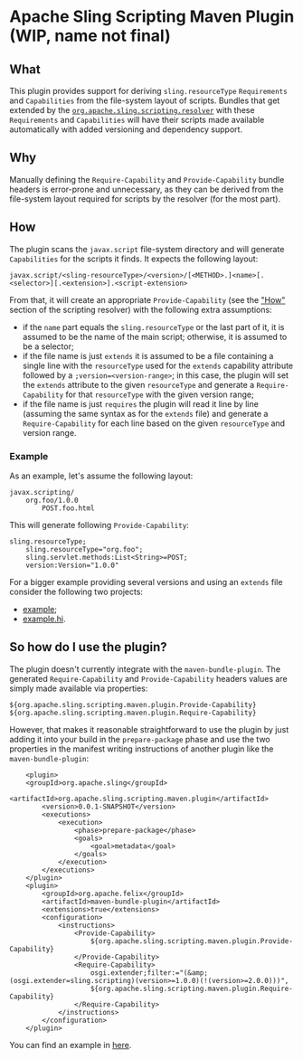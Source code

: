 Apache Sling Scripting Maven Plugin (WIP, name not final)
====

## What
This plugin provides support for deriving `sling.resourceType` `Requirements` and `Capabilities` from
the file-system layout of scripts. Bundles that get extended by the
[`org.apache.sling.scripting.resolver`](./scripting-resolver.md) with these `Requirements` and
`Capabilities` will have their scripts made available automatically with added versioning and dependency
support.

## Why
Manually defining the `Require-Capability` and `Provide-Capability` bundle headers is error-prone and unnecessary,
as they can be derived from the file-system layout required for scripts by the resolver (for the most part).

## How
The plugin scans the `javax.script` file-system directory and will generate `Capabilities` for the scripts it finds. It
expects the following layout:

```
javax.script/<sling-resourceType>/<version>/[<METHOD>.]<name>[.<selector>][.<extension>].<script-extension>
```

From that, it will create an appropriate `Provide-Capability` (see the ["How"](./scripting-resolver#how) section of
the scripting resolver) with the following extra assumptions:

  * if the `name` part equals the `sling.resourceType` or the last part of it, it is assumed to be the name of the main script;
  otherwise, it is assumed to be a selector;
  * if the file name is just `extends` it is assumed to be a file containing a single line with the
  `resourceType` used for the `extends` capability attribute followed by a `;version=<version-range>`; in this case, the
  plugin will set the `extends` attribute to the given `resourceType` and generate a `Require-Capability` for that
  `resourceType` with the given version range;
  * if the file name is just `requires` the plugin will read it line by line (assuming the same syntax as for the `extends` file)
  and generate a `Require-Capability` for each line based on the given `resourceType` and version range.

### Example
As an example, let's assume the following layout:

```
javax.scripting/
    org.foo/1.0.0
        POST.foo.html
```

This will generate following `Provide-Capability`:

```
sling.resourceType;
    sling.resourceType="org.foo";
    sling.servlet.methods:List<String>=POST;
    version:Version="1.0.0"
```

For a bigger example providing several versions and using an `extends` file consider the following two projects: 

  * [example](../org-apache-sling-scripting-examplebundle);
  * [example.hi](../org-apache-sling-scripting-examplebundle.hi).

## So how do I use the plugin?

The plugin doesn't currently integrate with the `maven-bundle-plugin`. The generated `Require-Capability` and 
`Provide-Capability` headers values are simply made available via properties:

```
${org.apache.sling.scripting.maven.plugin.Provide-Capability}
${org.apache.sling.scripting.maven.plugin.Require-Capability}
```

However, that makes it reasonable straightforward to use the plugin by just adding it into your build in the 
`prepare-package` phase and use the two properties in the manifest writing instructions of another plugin like 
the `maven-bundle-plugin`:

```
    <plugin>
    <groupId>org.apache.sling</groupId>
        <artifactId>org.apache.sling.scripting.maven.plugin</artifactId>
        <version>0.0.1-SNAPSHOT</version>
        <executions>
            <execution>
                <phase>prepare-package</phase>
                <goals>
                    <goal>metadata</goal>
                </goals>
            </execution>
        </executions>
    </plugin>
    <plugin>
        <groupId>org.apache.felix</groupId>
        <artifactId>maven-bundle-plugin</artifactId>
        <extensions>true</extensions>
        <configuration>
            <instructions>
                <Provide-Capability>
                    ${org.apache.sling.scripting.maven.plugin.Provide-Capability}
                </Provide-Capability>
                <Require-Capability>
                    osgi.extender;filter:="(&amp;(osgi.extender=sling.scripting)(version>=1.0.0)(!(version>=2.0.0)))",
                    ${org.apache.sling.scripting.maven.plugin.Require-Capability}
                </Require-Capability>
            </instructions>
        </configuration>
    </plugin>
```

You can find an example in [here](../org-apache-sling-scripting-examplebundle/pom.xml).
